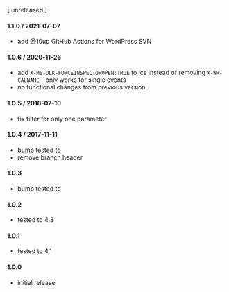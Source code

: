 [ unreleased ]

#### 1.1.0 / 2021-07-07
* add @10up GitHub Actions for WordPress SVN

#### 1.0.6 / 2020-11-26
* add `X-MS-OLK-FORCEINSPECTOROPEN:TRUE` to ics instead of removing `X-WR-CALNAME` - only works for single events
* no functional changes from previous version

#### 1.0.5 / 2018-07-10
* fix filter for only one parameter

#### 1.0.4 / 2017-11-11
* bump tested to
* remove branch header

#### 1.0.3
* bump tested to

#### 1.0.2
* tested to 4.3

#### 1.0.1
* tested to 4.1

#### 1.0.0
* initial release
